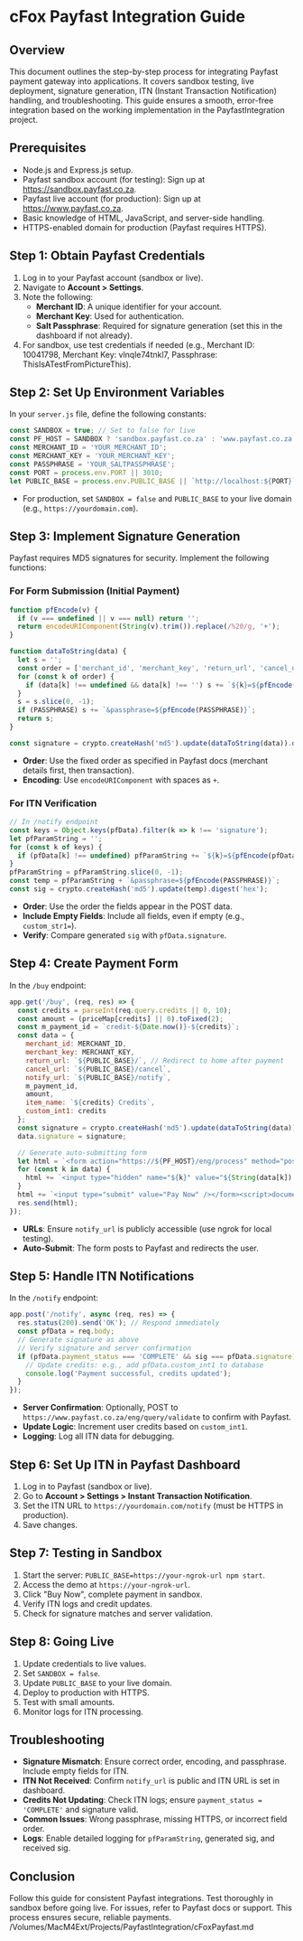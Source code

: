 # cFox Payfast Integration Guide

## Overview
This document outlines the step-by-step process for integrating Payfast payment gateway into applications. It covers sandbox testing, live deployment, signature generation, ITN (Instant Transaction Notification) handling, and troubleshooting. This guide ensures a smooth, error-free integration based on the working implementation in the PayfastIntegration project.

## Prerequisites
- Node.js and Express.js setup.
- Payfast sandbox account (for testing): Sign up at https://sandbox.payfast.co.za.
- Payfast live account (for production): Sign up at https://www.payfast.co.za.
- Basic knowledge of HTML, JavaScript, and server-side handling.
- HTTPS-enabled domain for production (Payfast requires HTTPS).

## Step 1: Obtain Payfast Credentials
1. Log in to your Payfast account (sandbox or live).
2. Navigate to **Account > Settings**.
3. Note the following:
   - **Merchant ID**: A unique identifier for your account.
   - **Merchant Key**: Used for authentication.
   - **Salt Passphrase**: Required for signature generation (set this in the dashboard if not already).
4. For sandbox, use test credentials if needed (e.g., Merchant ID: 10041798, Merchant Key: vlnqle74tnkl7, Passphrase: ThisIsATestFromPictureThis).

## Step 2: Set Up Environment Variables
In your `server.js` file, define the following constants:
```javascript
const SANDBOX = true; // Set to false for live
const PF_HOST = SANDBOX ? 'sandbox.payfast.co.za' : 'www.payfast.co.za';
const MERCHANT_ID = 'YOUR_MERCHANT_ID';
const MERCHANT_KEY = 'YOUR_MERCHANT_KEY';
const PASSPHRASE = 'YOUR_SALTPASSPHRASE';
const PORT = process.env.PORT || 3010;
let PUBLIC_BASE = process.env.PUBLIC_BASE || `http://localhost:${PORT}`; // Set to your live domain in production
```

- For production, set `SANDBOX = false` and `PUBLIC_BASE` to your live domain (e.g., `https://yourdomain.com`).

## Step 3: Implement Signature Generation
Payfast requires MD5 signatures for security. Implement the following functions:

### For Form Submission (Initial Payment)
```javascript
function pfEncode(v) {
  if (v === undefined || v === null) return '';
  return encodeURIComponent(String(v).trim()).replace(/%20/g, '+');
}

function dataToString(data) {
  let s = '';
  const order = ['merchant_id', 'merchant_key', 'return_url', 'cancel_url', 'notify_url', 'm_payment_id', 'amount', 'item_name', 'custom_int1'];
  for (const k of order) {
    if (data[k] !== undefined && data[k] !== '') s += `${k}=${pfEncode(data[k])}&`;
  }
  s = s.slice(0, -1);
  if (PASSPHRASE) s += `&passphrase=${pfEncode(PASSPHRASE)}`;
  return s;
}

const signature = crypto.createHash('md5').update(dataToString(data)).digest('hex');
```

- **Order**: Use the fixed order as specified in Payfast docs (merchant details first, then transaction).
- **Encoding**: Use `encodeURIComponent` with spaces as `+`.

### For ITN Verification
```javascript
// In /notify endpoint
const keys = Object.keys(pfData).filter(k => k !== 'signature');
let pfParamString = '';
for (const k of keys) {
  if (pfData[k] !== undefined) pfParamString += `${k}=${pfEncode(pfData[k])}&`;
}
pfParamString = pfParamString.slice(0, -1);
const temp = pfParamString + `&passphrase=${pfEncode(PASSPHRASE)}`;
const sig = crypto.createHash('md5').update(temp).digest('hex');
```

- **Order**: Use the order the fields appear in the POST data.
- **Include Empty Fields**: Include all fields, even if empty (e.g., `custom_str1=`).
- **Verify**: Compare generated `sig` with `pfData.signature`.

## Step 4: Create Payment Form
In the `/buy` endpoint:
```javascript
app.get('/buy', (req, res) => {
  const credits = parseInt(req.query.credits || 0, 10);
  const amount = (priceMap[credits] || 0).toFixed(2);
  const m_payment_id = `credit-${Date.now()}-${credits}`;
  const data = {
    merchant_id: MERCHANT_ID,
    merchant_key: MERCHANT_KEY,
    return_url: `${PUBLIC_BASE}/`, // Redirect to home after payment
    cancel_url: `${PUBLIC_BASE}/cancel`,
    notify_url: `${PUBLIC_BASE}/notify`,
    m_payment_id,
    amount,
    item_name: `${credits} Credits`,
    custom_int1: credits
  };
  const signature = crypto.createHash('md5').update(dataToString(data)).digest('hex');
  data.signature = signature;

  // Generate auto-submitting form
  let html = `<form action="https://${PF_HOST}/eng/process" method="post">`;
  for (const k in data) {
    html += `<input type="hidden" name="${k}" value="${String(data[k]).replace(/'/g, '&#39;')}" />`;
  }
  html += `<input type="submit" value="Pay Now" /></form><script>document.forms[0].submit();</script>`;
  res.send(html);
});
```

- **URLs**: Ensure `notify_url` is publicly accessible (use ngrok for local testing).
- **Auto-Submit**: The form posts to Payfast and redirects the user.

## Step 5: Handle ITN Notifications
In the `/notify` endpoint:
```javascript
app.post('/notify', async (req, res) => {
  res.status(200).send('OK'); // Respond immediately
  const pfData = req.body;
  // Generate signature as above
  // Verify signature and server confirmation
  if (pfData.payment_status === 'COMPLETE' && sig === pfData.signature) {
    // Update credits: e.g., add pfData.custom_int1 to database
    console.log('Payment successful, credits updated');
  }
});
```

- **Server Confirmation**: Optionally, POST to `https://www.payfast.co.za/eng/query/validate` to confirm with Payfast.
- **Update Logic**: Increment user credits based on `custom_int1`.
- **Logging**: Log all ITN data for debugging.

## Step 6: Set Up ITN in Payfast Dashboard
1. Log in to Payfast (sandbox or live).
2. Go to **Account > Settings > Instant Transaction Notification**.
3. Set the ITN URL to `https://yourdomain.com/notify` (must be HTTPS in production).
4. Save changes.

## Step 7: Testing in Sandbox
1. Start the server: `PUBLIC_BASE=https://your-ngrok-url npm start`.
2. Access the demo at `https://your-ngrok-url`.
3. Click "Buy Now", complete payment in sandbox.
4. Verify ITN logs and credit updates.
5. Check for signature matches and server validation.

## Step 8: Going Live
1. Update credentials to live values.
2. Set `SANDBOX = false`.
3. Update `PUBLIC_BASE` to your live domain.
4. Deploy to production with HTTPS.
5. Test with small amounts.
6. Monitor logs for ITN processing.

## Troubleshooting
- **Signature Mismatch**: Ensure correct order, encoding, and passphrase. Include empty fields for ITN.
- **ITN Not Received**: Confirm `notify_url` is public and ITN URL is set in dashboard.
- **Credits Not Updating**: Check ITN logs; ensure `payment_status = 'COMPLETE'` and signature valid.
- **Common Issues**: Wrong passphrase, missing HTTPS, or incorrect field order.
- **Logs**: Enable detailed logging for `pfParamString`, generated sig, and received sig.

## Conclusion
Follow this guide for consistent Payfast integrations. Test thoroughly in sandbox before going live. For issues, refer to Payfast docs or support. This process ensures secure, reliable payments.</content>
<parameter name="filePath">/Volumes/MacM4Ext/Projects/PayfastIntegration/cFoxPayfast.md
